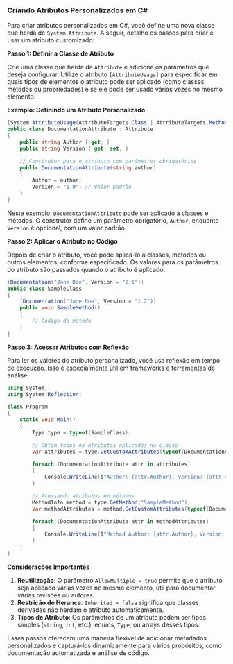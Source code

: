 ### Criando Atributos Personalizados em C#

Para criar atributos personalizados em C#, você define uma nova classe que herda de `System.Attribute`. A seguir, detalho os passos para criar e usar um atributo customizado:

**Passo 1: Definir a Classe de Atributo**

Crie uma classe que herda de `Attribute` e adicione os parâmetros que deseja configurar. Utilize o atributo `[AttributeUsage]` para especificar em quais tipos de elementos o atributo pode ser aplicado (como classes, métodos ou propriedades) e se ele pode ser usado várias vezes no mesmo elemento.

**Exemplo: Definindo um Atributo Personalizado**
```csharp
[System.AttributeUsage(AttributeTargets.Class | AttributeTargets.Method, Inherited = false, AllowMultiple = true)]
public class DocumentationAttribute : Attribute
{
    public string Author { get; }
    public string Version { get; set; }

    // Construtor para o atributo com parâmetros obrigatórios
    public DocumentationAttribute(string author)
    {
        Author = author;
        Version = "1.0"; // Valor padrão
    }
}
```
Neste exemplo, `DocumentationAttribute` pode ser aplicado a classes e métodos. O construtor define um parâmetro obrigatório, `Author`, enquanto `Version` é opcional, com um valor padrão.

**Passo 2: Aplicar o Atributo no Código**

Depois de criar o atributo, você pode aplicá-lo a classes, métodos ou outros elementos, conforme especificado. Os valores para os parâmetros do atributo são passados quando o atributo é aplicado.

```csharp
[Documentation("Jane Doe", Version = "2.1")]
public class SampleClass
{
    [Documentation("Jane Doe", Version = "1.2")]
    public void SampleMethod()
    {
        // Código do método
    }
}
```

**Passo 3: Acessar Atributos com Reflexão**

Para ler os valores do atributo personalizado, você usa reflexão em tempo de execução. Isso é especialmente útil em frameworks e ferramentas de análise.

```csharp
using System;
using System.Reflection;

class Program
{
    static void Main()
    {
        Type type = typeof(SampleClass);

        // Obtém todos os atributos aplicados na classe
        var attributes = type.GetCustomAttributes(typeof(DocumentationAttribute), false);

        foreach (DocumentationAttribute attr in attributes)
        {
            Console.WriteLine($"Author: {attr.Author}, Version: {attr.Version}");
        }

        // Acessando atributos em métodos
        MethodInfo method = type.GetMethod("SampleMethod");
        var methodAttributes = method.GetCustomAttributes(typeof(DocumentationAttribute), false);

        foreach (DocumentationAttribute attr in methodAttributes)
        {
            Console.WriteLine($"Method Author: {attr.Author}, Version: {attr.Version}");
        }
    }
}
```

**Considerações Importantes**
1. **Reutilização**: O parâmetro `AllowMultiple = true` permite que o atributo seja aplicado várias vezes no mesmo elemento, útil para documentar várias revisões ou autores.
2. **Restrição de Herança**: `Inherited = false` significa que classes derivadas não herdam o atributo automaticamente.
3. **Tipos de Atributo**: Os parâmetros de um atributo podem ser tipos simples (`string`, `int`, etc.), enums, `Type`, ou arrays desses tipos.

Esses passos oferecem uma maneira flexível de adicionar metadados personalizados e capturá-los dinamicamente para vários propósitos, como documentação automatizada e análise de código.